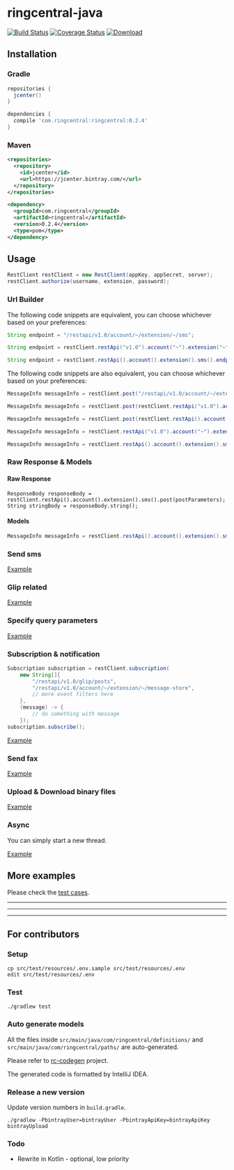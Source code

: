 # ringcentral-java

[![Build Status](https://travis-ci.org/tylerlong/ringcentral-java.svg?branch=master)](https://travis-ci.org/tylerlong/ringcentral-java)
[![Coverage Status](https://coveralls.io/repos/github/tylerlong/ringcentral-java/badge.svg?branch=master)](https://coveralls.io/github/tylerlong/ringcentral-java?branch=master)
[![Download](https://api.bintray.com/packages/tylerlong/maven/ringcentral/images/download.svg)](https://bintray.com/tylerlong/maven/ringcentral/_latestVersion)


## Installation

### Gradle

```groovy
repositories {
  jcenter()
}

dependencies {
  compile 'com.ringcentral:ringcentral:0.2.4'
}
```


### Maven

```xml
<repositories>
  <repository>
    <id>jcenter</id>
    <url>https://jcenter.bintray.com/</url>
  </repository>
</repositories>

<dependency>
  <groupId>com.ringcentral</groupId>
  <artifactId>ringcentral</artifactId>
  <version>0.2.4</version>
  <type>pom</type>
</dependency>
```


## Usage

```java
RestClient restClient = new RestClient(appKey, appSecret, server);
restClient.authorize(username, extension, password);
```


### Url Builder

The following code snippets are equivalent, you can choose whichever based on your preferences:

```java
String endpoint = "/restapi/v1.0/account/~/extension/~/sms";
```

```java
String endpoint = restClient.restApi("v1.0").account("~").extension("~").sms().endpoint();
```

```java
String endpoint = restClient.restApi().account().extension().sms().endpoint();
```

The following code snippets are also equivalent, you can choose whichever based on your preferences:

```java
MessageInfo messageInfo = restClient.post("/restapi/v1.0/account/~/extension/~/sms", postParameters, MessageInfo.class);
```

```java
MessageInfo messageInfo = restClient.post(restClient.restApi("v1.0").account("~").extension("~").sms().endpoint(), postParameters, MessageInfo.class);
```

```java
MessageInfo messageInfo = restClient.post(restClient.restApi().account().extension().sms().endpoint(), postParameters, MessageInfo.class);
```

```java
MessageInfo messageInfo = restClient.restApi("v1.0").account("~").extension("~").sms().post(postParameters, MessageInfo.class);
```

```java
MessageInfo messageInfo = restClient.restApi().account().extension().sms().post(postParameters, MessageInfo.class);
```


### Raw Response & Models

#### Raw Response

```
ResponseBody responseBody = restClient.restApi().account().extension().sms().post(postParameters);
String stringBody = responseBody.string();
```

#### Models

```java
MessageInfo messageInfo = restClient.restApi().account().extension().sms().post(postParameters, MessageInfo.class);
```


### Send sms

[Example](src/test/java/com/ringcentral/SmsTest.java)


### Glip related

[Example](src/test/java/com/ringcentral/GlipTest.java)


### Specify query parameters

[Example](src/test/java/com/ringcentral/QueryParameterTest.java)


### Subscription & notification

```java
Subscription subscription = restClient.subscription(
    new String[]{
        "/restapi/v1.0/glip/posts",
        "/restapi/v1.0/account/~/extension/~/message-store",
        // more event filters here
    },
    (message) -> {
        // do something with message
    });
subscription.subscribe();
```

[Example](src/test/java/com/ringcentral/SubscriptionTest.java)


### Send fax

[Example](src/test/java/com/ringcentral/FaxTest.java)


### Upload & Download binary files

[Example](src/test/java/com/ringcentral/BinaryTest.java)


### Async

You can simply start a new thread.

[Example](src/test/java/com/ringcentral/AsyncTest.java)


## More examples

Please check the [test cases](src/test/java/com/ringcentral).


---

---

---


## For contributors


### Setup

```
cp src/test/resources/.env.sample src/test/resources/.env
edit src/test/resources/.env
```


### Test

```
./gradlew test
```


### Auto generate models

All the files inside `src/main/java/com/ringcentral/definitions/` and `src/main/java/com/ringcentral/paths/` are auto-generated.

Please refer to [rc-codegen](https://github.com/tylerlong/rc-codegen) project.

The generated code is formatted by IntelliJ IDEA.


### Release a new version

Update version numbers in `build.gradle`.

    ./gradlew -PbintrayUser=bintrayUser -PbintrayApiKey=bintrayApiKey bintrayUpload


### Todo

- Rewrite in Kotlin - optional, low priority
